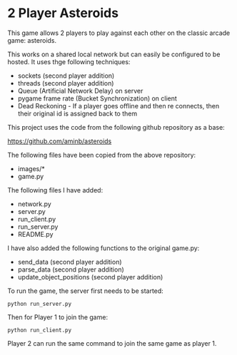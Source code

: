 # 2 Player Asteroids

This game allows 2 players to play against each other on the classic arcade game: asteroids.

This works on a shared local network but can easily be configured to be hosted. It uses thge following techniques:
* sockets (second player addition)
* threads (second player addition)
* Queue (Artificial Network Delay) on server
* pygame frame rate (Bucket Synchronization) on client
* Dead Reckoning - If a player goes offline and then re connects, then their original id is assigned back to them

This project uses the code from the following github repository as a base:

https://github.com/aminb/asteroids

The following files have been copied from the above repository:

* images/*
* game.py

The following files I have added:
* network.py
* server.py
* run_client.py
* run_server.py
* README.py

I have also added the following functions to the original game.py:
* send_data (second player addition)
* parse_data (second player addition)
* update_object_positions (second player addition)

To run the game, the server first needs to be started:
```
python run_server.py
```
Then for Player 1 to join the game:
```
python run_client.py
```
Player 2 can run the same command to join the same game as player 1.
